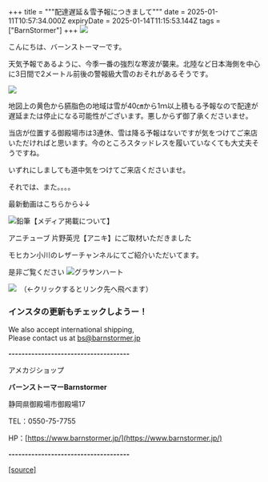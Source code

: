 +++
title = """配達遅延＆雪予報につきまして"""
date = 2025-01-11T10:57:34.000Z
expiryDate = 2025-01-14T11:15:53.144Z
tags = ["BarnStormer"]
+++
[![](https://stat.ameba.jp/user_images/20231023/16/barnstormer-go/b2/03/p/o0420015015354743273.png)](https://ameblo.jp/barnstormer-go/entry-12825670498.html)

こんにちは、バーンストーマーです。

天気予報であるように、今季一番の強烈な寒波が襲来。北陸など日本海側を中心に3日間で2メートル前後の警報級大雪のおそれがあるそうです。

[![](https://stat.ameba.jp/user_images/20250111/17/barnstormer-go/3a/7f/p/o0692051915531964250.png)](https://stat.ameba.jp/user_images/20250111/17/barnstormer-go/3a/7f/p/o0692051915531964250.png)

地図上の黄色から臙脂色の地域は雪が40㎝から1ｍ以上積もる予報なので配達が遅延または停止になる可能性がございます。悪しからず御了承くださいませ。

当店が位置する御殿場市は3連休、雪は降る予報はないですが気をつけてご来店いただければと思います。今のところスタッドレスを履いていなくても大丈夫そうですね。

いずれにしましても道中気をつけてご来店くださいませ。

それでは、また。。。。

最新動画はこちらから↓↓

![鉛筆](https://stat100.ameba.jp/blog/ucs/img/char/char3/519.png)【メディア掲載について】

アニチューブ 片野英児【アニキ】にご取材いただきました

モヒカン小川のレザーチャンネルにてご紹介いただいてます。

是非ご覧ください ![グラサンハート](https://stat100.ameba.jp/blog/ucs/img/char/char3/148.png)

[![](https://stat.ameba.jp/user_images/20230412/16/barnstormer-go/6a/23/p/o0108010815269242493.png)](https://www.instagram.com/barnstormer_daily/)　（←クリックするとリンク先へ飛べます）

### インスタの更新もチェックしようー！

We also accept international shipping,  
Please contact us at bs@barnstormer.jp

**\-------------------------------------**

アメカジショップ

**バーンストーマーBarnstormer**

静岡県御殿場市御殿場17

TEL：0550-75-7755

HP：[https://www.barnstormer.jp/](https://www.barnstormer.jp/)

**\-------------------------------------**

[[source]](https://ameblo.jp/barnstormer-go/entry-12882049447.html)
